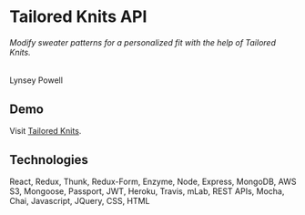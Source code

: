 # Tailored Knits API
###### Modify sweater patterns for a personalized fit with the help of Tailored Knits.
Lynsey Powell

## Demo
Visit [Tailored Knits](https://tailored-knits.herokuapp.com/).

## Technologies
React, Redux, Thunk, Redux-Form, Enzyme, Node, Express, MongoDB, AWS S3, Mongoose, 
Passport, JWT, Heroku, Travis, mLab, REST APIs, Mocha, Chai, Javascript, JQuery, CSS, HTML
